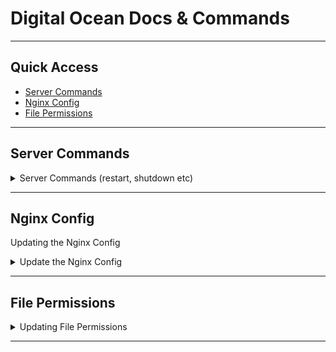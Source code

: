 # Digital Ocean Docs & Commands

---

## Quick Access

- [Server Commands](#server-commands)
- [Nginx Config](#nginx-config)
- [File Permissions](#file-permissions)


---

## Server Commands

<details>
  <summary>Server Commands (restart, shutdown etc)</summary>


**Restart Nginx**
This is usually required after before config or server-related changes take effect.

```bash
# Restart Nginx
sudo service nginx restart
```
</details>


---


## Nginx Config
Updating the Nginx Config 

<details>
  <summary>Update the Nginx Config</summary>
  
```bash
# do something here
```

**Test the Changes before Re-starting Nginx:**

```bash
sudo nginx -t
```
  
</details>

---

## File Permissions

<details>
  <summary>Updating File Permissions</summary>
  
```bash
# 755 makes public to the user
sudo chmod -R 755
```
  
</details>

---






















